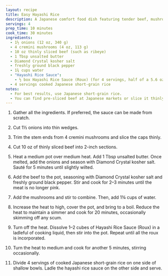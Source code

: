 ```yaml
---
layout: recipe
title: Easy Hayashi Rice
description: A Japanese comfort food dish featuring tender beef, mushrooms, and a rich demi-glace sauce served over rice.
servings: 4
prep_time: 10 minutes
cook_time: 30 minutes
ingredients:
  - 1½ onions (12 oz, 340 g)
  - 4 cremini mushrooms (4 oz, 113 g)
  - 10 oz thinly sliced beef (such as ribeye)
  - 1 Tbsp unsalted butter
  - Diamond Crystal kosher salt
  - freshly ground black pepper
  - 1¾ cups water
  - "Hayashi Rice Sauce":
    - ½ box Hayashi Rice Sauce (Roux) (for 4 servings, half of a 5.6 oz, 160 g package)
  - 4 servings cooked Japanese short-grain rice
notes:
  - For best results, use Japanese short-grain rice.
  - You can find pre-sliced beef at Japanese markets or slice it thinly at home.
---
```


1. Gather all the ingredients. If preferred, the sauce can be made from scratch.

2. Cut 1½ onions into thin wedges.

3. Trim the stem ends from 4 cremini mushrooms and slice the caps thinly.

4. Cut 10 oz of thinly sliced beef into 2-inch sections.

5. Heat a medium pot over medium heat. Add 1 Tbsp unsalted butter. Once melted, add the onions and season with Diamond Crystal kosher salt. Sauté for 5 minutes until slightly wilted.

6. Add the beef to the pot, seasoning with Diamond Crystal kosher salt and freshly ground black pepper. Stir and cook for 2–3 minutes until the meat is no longer pink.

7. Add the mushrooms and stir to combine. Then, add 1¾ cups of water.

8. Increase the heat to high, cover the pot, and bring to a boil. Reduce the heat to maintain a simmer and cook for 20 minutes, occasionally skimming off any scum.

9. Turn off the heat. Dissolve 1–2 cubes of Hayashi Rice Sauce (Roux) in a ladleful of cooking liquid, then stir into the pot. Repeat until all the roux is incorporated.

10. Turn the heat to medium and cook for another 5 minutes, stirring occasionally.

11. Divide 4 servings of cooked Japanese short-grain rice on one side of shallow bowls. Ladle the hayashi rice sauce on the other side and serve.
